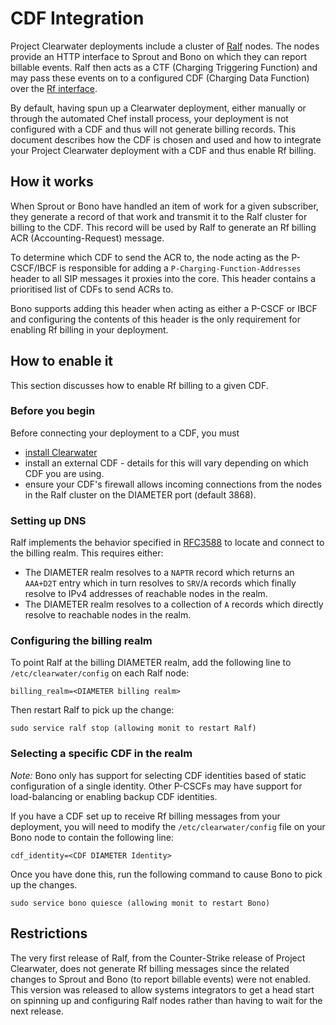 # CDF Integration

Project Clearwater deployments include a cluster of [Ralf](https://github.com/Metaswitch/ralf) nodes.  The nodes provide an HTTP interface to Sprout and Bono on which they can report billable events.  Ralf then acts as a CTF (Charging Triggering Function) and may pass these events on to a configured CDF (Charging Data Function) over the [Rf interface](http://www.3gpp.org/DynaReport/32299.htm).

By default, having spun up a Clearwater deployment, either manually or through the automated Chef install process, your deployment is not configured with a CDF and thus will not generate billing records.  This document describes how the CDF is chosen and used and how to integrate your Project Clearwater deployment with a CDF and thus enable Rf billing.

## How it works

When Sprout or Bono have handled an item of work for a given subscriber, they generate a record of that work and transmit it to the Ralf cluster for billing to the CDF.  This record will be used by Ralf to generate an Rf billing ACR (Accounting-Request) message.

To determine which CDF to send the ACR to, the node acting as the P-CSCF/IBCF is responsible for adding a `P-Charging-Function-Addresses` header to all SIP messages it proxies into the core.  This header contains a prioritised list of CDFs to send ACRs to.

Bono supports adding this header when acting as either a P-CSCF or IBCF and configuring the contents of this header is the only requirement for enabling Rf billing in your deployment.

## How to enable it

This section discusses how to enable Rf billing to a given CDF.

### Before you begin

Before connecting your deployment to a CDF, you must

*   [install Clearwater](Installation_Instructions.md)
*   install an external CDF - details for this will vary depending on which CDF you are using.
*   ensure your CDF's firewall allows incoming connections from the nodes in the Ralf cluster on the DIAMETER port (default 3868).

### Setting up DNS

Ralf implements the behavior specified in [RFC3588](http://www.ietf.org/rfc/rfc3588.txt) to locate and connect to the billing realm.  This requires either:

* The DIAMETER realm resolves to a `NAPTR` record which returns an `AAA+D2T` entry which in turn resolves to `SRV`/`A` records which finally resolve to IPv4 addresses of reachable nodes in the realm.
* The DIAMETER realm resolves to a collection of `A` records which directly resolve to reachable nodes in the realm.

### Configuring the billing realm

To point Ralf at the billing DIAMETER realm, add the following line to `/etc/clearwater/config` on each Ralf node:

    billing_realm=<DIAMETER billing realm>

Then restart Ralf to pick up the change:

    sudo service ralf stop (allowing monit to restart Ralf)

### Selecting a specific CDF in the realm

_Note:_ Bono only has support for selecting CDF identities based of static configuration of a single identity.  Other P-CSCFs may have support for load-balancing or enabling backup CDF identities.

If you have a CDF set up to receive Rf billing messages from your deployment, you will need to modify the `/etc/clearwater/config` file on your Bono node to contain the following line:

    cdf_identity=<CDF DIAMETER Identity>

Once you have done this, run the following command to cause Bono to pick up the changes.

    sudo service bono quiesce (allowing monit to restart Bono)

## Restrictions

The very first release of Ralf, from the Counter-Strike release of Project Clearwater, does not generate Rf billing messages since the related changes to Sprout and Bono (to report billable events) were not enabled.  This version was released to allow systems integrators to get a head start on spinning up and configuring Ralf nodes rather than having to wait for the next release.
